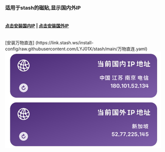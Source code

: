 ### 适用于stash的磁贴,显示国内外IP  
#### <br />[点击安装国内IP](https://link.stash.ws/install-override/raw.githubusercontent.com/LYJ01X/stash/main/gnip.stoverride)  |  [点击安装国外IP](https://link.stash.ws/install-override/raw.githubusercontent.com/LYJ01X/stash/main/gwip.stoverride) 
<br />
[安装万物直连] (https://link.stash.ws/install-config/raw.githubusercontent.com/LYJ01X/stash/main/万物直连.yaml)
<img src="/8CBC2A92-20D0-4FB6-AC9A-C56136B313C4.jpeg" alt="Alt text"/>
